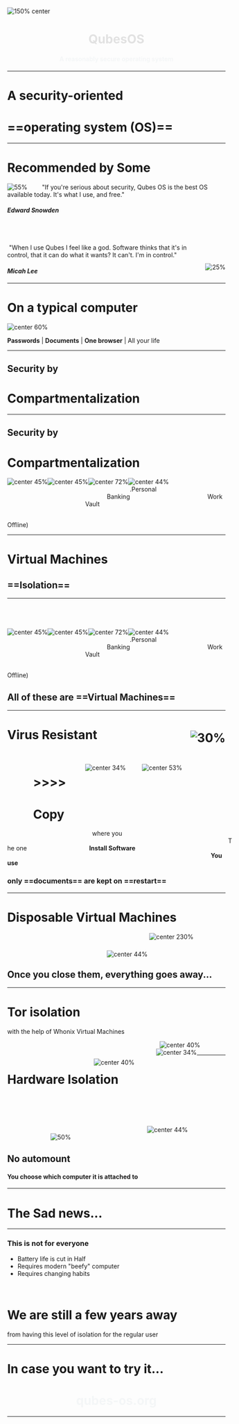 <!-- $theme: gaia -->
<!-- $size: 16:9 -->
<!-- *template: invert -->
#### &nbsp;

![150% center](images/qubes-logo.svg)
# <span style="color:#e2e2e2;"> <center> QubesOS</center></span>

#### <span style="color:#f4f6f7"><center> A reasonably secure operating system</center></span>

---
# A security-oriented
# ==operating system (OS)==
---
<!-- *template: invert -->
# Recommended by Some
<span style="float:left;padding-right:30px">![55%](images/snowden.jpg)</span> &nbsp;"If you're serious about security, Qubes OS is the best OS available today. It's what I use, and free." 
#### ***Edward Snowden***

###### &nbsp;

<span style="float:right;padding-left:30px; padding-top: 45px">![25%](images/micahlee.jpg)</span>
&nbsp;"When I use Qubes I feel like a god. Software thinks that it's in control, that it can do what it wants? It can't. I'm in control." 
#### ***Micah Lee***
---
# On a typical computer

![center 60%](images/computer.png)

**Passwords** | **Documents** | **One browser** | All your life 

---
<!-- *template: invert -->
## Security by
# **Compartmentalization** 

---
<!-- *template: invert -->
## Security by
# **Compartmentalization** 
<span style="float:left;">![center 45%](images/computer-blue.png)</span>

<span style="float:left;">![center 45%](images/computer-red.png)</span>

<span style="float:left;">![center 72%](images/computer-green.png)</span>

<span style="float:left;">![center 44%](images/computer-black.png)</span>

<span style="padding-left: 283px"> .Personal&nbsp; <span style="padding-left: 230px">Banking <span style="padding-left: 175px">Work <span style="padding-left: 180px"> Vault
  
<span style="padding-left: 960px"> (Offline)

---
<!-- *template: invert -->
 # **Virtual Machines** 
 ## ==Isolation==

  
---

<!-- *template: invert -->
###### &nbsp;
<span style="float:left;">![center 45%](images/computer-blue.png)</span>

<span style="float:left;">![center 45%](images/computer-red.png)</span>

<span style="float:left;">![center 72%](images/computer-green.png)</span>

<span style="float:left;">![center 44%](images/computer-black.png)</span>

<span style="padding-left: 283px"> .Personal&nbsp; <span style="padding-left: 230px">Banking <span style="padding-left: 175px">Work <span style="padding-left: 180px"> Vault
  
<span style="padding-left: 960px"> (Offline)


## All of these are ==Virtual Machines==

---
<!-- *template: invert -->
# Virus Resistant<span style="float:right;padding-top:7px"> ![30%](images/virus.png)</span>

&nbsp;

<span style="float:left;padding-left:180px">![center 34%](images/computer-black.png)</span>
   
<span style="float:right;padding-right:100px">![center 53%](images/computer-green.png)</span>

# &nbsp;&nbsp;&nbsp;&nbsp;&nbsp;&nbsp;&nbsp;&nbsp;&nbsp;>>>> 
# &nbsp;&nbsp;&nbsp;&nbsp;&nbsp;&nbsp;&nbsp;&nbsp;&nbsp;Copy
 <span style="padding-left: 196px">where you <span style="padding-left: 510px">The one
 <span style="padding-left: 140px">**Install Software** <span style="padding-left: 470px">**You use**
&nbsp;

### only ==documents== are kept on ==restart==



---

<!-- *template: gaya -->
# Disposable Virtual Machines


<span style="float:left;margin-top:40px; margin-left:230px">![center 44%](images/computer-black.png)
</span>&nbsp;![center 230%](images/recycle-bin.png)

#### &nbsp;
## Once you close them, everything goes away...

---

<!-- *template: gaia -->
# Tor isolation
with the help of Whonix Virtual Machines
&nbsp;

<span style="float:left;margin-top:40px; margin-left:200px">![center 40%](images/internet.png)</span>

<span style="float:left; margin-left:50px">&nbsp; ![center 40%](images/tor.png)</span>&nbsp;
<span style="float:left; margin-left:50px">![center 34%](images/computer-black.png)


---
<!-- *template: invert -->
# Hardware Isolation
&nbsp;

<span style="float:left;margin-top:40px; margin-left:323px">![center 44%](images/USB.png)
</span>&nbsp;<span style="margin-left:100px;">![50%](images/virus.png)</span>

## No automount
#### You choose which computer it is attached to


---
<!-- *template: gaia -->
# The Sad news...

---
<!-- *template: gaia -->
### This is not for everyone
* Battery life is cut in Half
* Requires modern "beefy" computer
* Requires changing habits

&nbsp;
&nbsp;
&nbsp;


# We are still a few years away 
 from having this level of isolation for the regular user

---
<!-- *template: invert -->

# In case you want to try it...

# <span style="color:#f4f6f7"><center> qubes-os.org </center></span>
---
<!-- *template: invert -->
<!-- left blank on purpose-->
